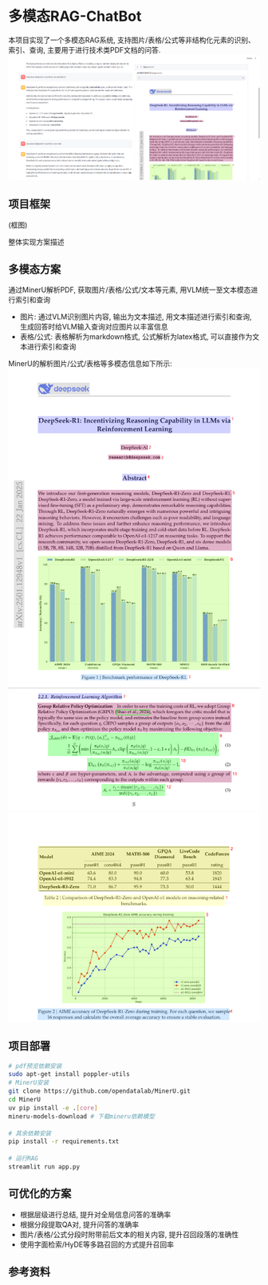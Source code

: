 # 多模态RAG-ChatBot
本项目实现了一个多模态RAG系统, 支持图片/表格/公式等非结构化元素的识别、索引、查询, 主要用于进行技术类PDF文档的问答.
![qa_example](./docs/qa_example.png)

## 项目框架
(框图)

整体实现方案描述

## 多模态方案
通过MinerU解析PDF, 获取图片/表格/公式/文本等元素, 用VLM统一至文本模态进行索引和查询
* 图片: 通过VLM识别图片内容, 输出为文本描述, 用文本描述进行索引和查询, 生成回答时给VLM输入查询对应图片以丰富信息
* 表格/公式: 表格解析为markdown格式, 公式解析为latex格式, 可以直接作为文本进行索引和查询

MinerU的解析图片/公式/表格等多模态信息如下所示:
![multimodal_rec1](./docs/multimodal_rec1.png)
![multimodal_rec2](./docs/multimodal_rec2.png)
![multimodal_rec3](./docs/multimodal_rec3.png)

## 项目部署
```bash
# pdf预览依赖安装
sudo apt-get install poppler-utils
# MinerU安装
git clone https://github.com/opendatalab/MinerU.git
cd MinerU
uv pip install -e .[core]
mineru-models-download # 下载mineru依赖模型

# 其余依赖安装
pip install -r requirements.txt

# 运行RAG
streamlit run app.py
```

## 可优化的方案
* 根据层级进行总结, 提升对全局信息问答的准确率
* 根据分段提取QA对, 提升问答的准确率
* 图片/表格/公式分段时附带前后文本的相关内容, 提升召回段落的准确性
* 使用字面检索/HyDE等多路召回的方式提升召回率

## 参考资料